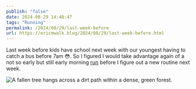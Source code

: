 ```yaml
---
publish: "false"
date: 2024-08-29 14:48:47
tags: "Running"
permalink: /2024/08/29/last-week-before
url: https://ericmwalk.blog/2024/08/29/last-week-before.html
---
```


Last week before kids have school next week with our youngest having to catch a bus before 7am 😳.  So I figured I would take advantage again of a not so early but still early morning [run](https://www.strava.com/activities/12274970559) before I figure out a new routine next week.

![A fallen tree hangs across a dirt path within a dense, green forest.](https://ericmwalk.blog/uploads/2024/img-1701.jpeg)